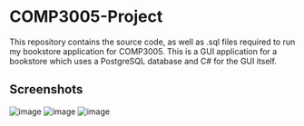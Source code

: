 # COMP3005-Project
This repository contains the source code, as well as .sql files required to run my bookstore application for COMP3005. This is a GUI application for a bookstore which uses a PostgreSQL database and C# for the GUI itself.

## Screenshots  
![image](https://user-images.githubusercontent.com/44611871/182642084-96ce7ef5-df35-47c3-9f6f-7a7001bedcc1.png)
![image](https://user-images.githubusercontent.com/44611871/182642088-f1daec51-247f-4356-a378-56a11a8e44b3.png)
![image](https://user-images.githubusercontent.com/44611871/182642092-7d632271-ae6f-4e48-a896-e17a34039b03.png)
